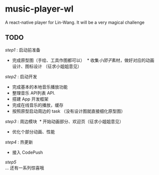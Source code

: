 # music-player-wl
A react-native player for Lin-Wang. It will be a very magical challenge

## TODO
*step1* : 启动前准备
  * 完成原型图（手绘、工具作图都可以）
  * 收集*小团子*素材，做好对应的动画设计、图标设计 （征求小姐姐意见）
  
*step2* : 启动开发
  * 完成基本的本地音乐播放功能   
  * 整理音乐 API列表 API.  
  * 搭建 App 开发框架  
  * 完成在线音乐的播放，缓存  
  * 按照原型启动周边的 task （没有设计图就直接细化原型图）  
  
*step3* : 周边模块
  * 开始动画部分、欢迎页（征求小姐姐意见）  
  * 优化个部分动画、性能  
  
*step4* : 热更新  
  * 接入 CodePush   

*step5*  
  ... 还有一系列惊喜哦  
